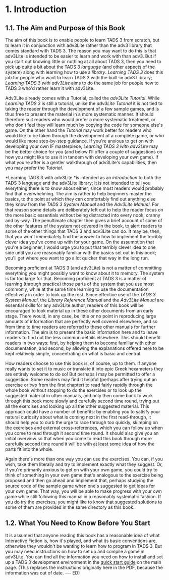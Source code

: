 # 1. Introduction

## 1.1. The Aim and Purpose of this Book

The aim of this book is to enable people to learn TADS 3 from scratch, but to learn it in conjunction with adv3Lite rather than the adv3 library that comes standard with TADS 3. The reason you may want to do this is that adv3Lite is intended to be easier to learn and work with than adv3. But if you start out knowing little or nothing at all about TADS 3, then you need to pick up quite a bit about the TADS 3 *language* (and other aspects of the system) along with learning how to use a *library*. *Learning TADS 3* does this job for people who want to learn TADS 3 with the built-in adv3 Library; *Learning TADS 3 with adv3Lite* aims to do the same job for people new to TADS 3 who\'d rather learn it with adv3Lite.

Adv3Lite already comes with a Tutorial, called the *adv3Lite Tutorial*. While *Learning TADS 3* is still a tutorial, unlike the *adv3Lite Tutorial* it is not tied to taking the reader through the development of a few sample games, and is thus free to present the material in a more systematic manner. It should therefore suit readers who would prefer a more systematic treatment, or who don't feel they will learn much by copying the code for someone else's game. On the other hand the *Tutorial* may work better for readers who would like to be taken through the development of a complete game, or who would like more step-by-step guidance. If you're anxious to get on with developing your own IF masterpiece, *Learning TADS 3 with adv3Lite* may be the better choice for you (and below I'll offer a couple of suggestions on how you might like to use it in tandem with developing your own game). If what you're after is a gentler walkthrough of adv3Lite's capabilities, then you may prefer the *Tutorial*.

*Learning TADS 3 with adv3Lite *is intended as an *introduction* to both the TADS 3 language and the adv3Lite library; it is not intended to tell you everything there is to know about either, since most readers would probably find that overwhelming. The aim is rather to help beginners master the basics, to the point at which they can comfortably find out anything else they know from the *TADS 3 System Manual* and the *Adv3Lite Manual*. For that reason some details are deliberately left out to help the reader focus on the more basic essentials without being distracted into every nook, cranny and by-way. The penultimate chapter then gives a brief account of some of the other features of the system not covered in the book, to alert readers to some of the other things that TADS 3 and adv3Lite can do. It may be, then, that you won\'t immediately find the answer to how to implement the terribly clever idea you\'ve come up with for your game. On the assumption that you\'re a beginner, I would urge you to put that terribly clever idea to one side until you are reasonably familiar with the basics set out in this book; you\'ll get where you want to go a lot quicker that way in the long run.

Becoming proficient at TADS 3 (and adv3Lite) is not a matter of committing everything you might possibly want to know about it to memory. The system is far too large for that. Becoming proficient at TADS 3 is a matter of learning (through practice) those parts of the system that you use most commonly, while at the same time learning to use the documentation effectively in order to look up the rest. Since effective use of the *TADS 3 System Manual*, the *Library Reference Manual* and the *Adv3Lite Manual* are essential skills for any adv3Lite author, readers of this book will be encouraged to look material up in these other documents from an early stage. There would, in any case, be little or no point in reproducing large amounts of information that are perfectly well covered elsewhere, and so from time to time readers are referred to these other manuals for further information. The aim is to present the basic information here and to leave readers to find out the less common details elsewhere. This should benefit readers in two ways: first, by helping them to become familiar with other documentation, and second, by allowing the explanations offered here to be kept relatively simple, concentrating on what is basic and central.

How readers choose to use this book is, of course, up to them. If anyone really wants to set it to music or translate it into epic Greek hexameters they are entirely welcome to do so! But perhaps I may be permitted to offer a suggestion. Some readers may find it helpful (perhaps after trying out an exercise or two from the first chapter) to read fairly rapidly through the whole book without stopping to do the exercises or to look up the suggested material in other manuals, and only then come back to work through this book more slowly and carefully second time round, trying out all the exercises and looking up all the other suggested material. This approach could have a number of benefits: by enabling you to satisfy your natural curiosity about what is coming next in the first read-through, it should help you to curb the urge to race through too quickly, skimping on the exercises and external cross-references, which you can follow up when you come to read through it second time round. It should also give you an initial overview so that when you come to read this book through more carefully second time round it will be with at least some idea of how the parts fit into the whole.

Again there's more than one way you can use the exercises. You can, if you wish, take them literally and try to implement exactly what they suggest. Or, if you're primarily anxious to get on with your own game, you could try to think of something in your own game that's analogous to the exercise being proposed and then go ahead and implement that, perhaps studying the source code of the sample game when one's suggested to get ideas for your own game. That way, you will be able to make progress with your own game while still following this manual in a reasonably systematic fashion. If you do try the exercises, you might like to know that suggested solutions to some of them are provided in the same directory as this book.

## 1.2. What You Need to Know Before You Start

It is assumed that anyone reading this book has a reasonable idea of what Interactive Fiction is, how it's played, and what its basic conventions are, otherwise they wouldn't be wanting to learn how to program in TADS 3. But you may need instructions on how to set up and compile a game in adv3Lite. You can find all the information you need on how to install and set up a TADS 3 development environment in the [quick start guide](../../../quickstart/quickstart.html) on the main page. (This replaces the instructions originally here in the PDF, because the information was out of date. --- ED)

